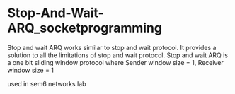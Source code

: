 # Stop-And-Wait-ARQ_socketprogramming

Stop and wait ARQ works similar to stop and wait protocol. It provides a solution to all the limitations of stop and wait protocol.
Stop and wait ARQ is a one bit sliding window protocol where Sender window size = 1, Receiver window size = 1

used in sem6 networks lab
